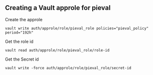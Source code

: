 ## Creating a Vault approle for pieval
Create the approle
```shell script
vault write auth/approle/role/pieval_role policies="pieval_policy" period="192h"
```

Get the role id
```shell script
vault read auth/approle/role/pieval_role/role-id
```

Get the Secret id
```shell script
vault write -force auth/approle/role/pieval_role/secret-id
```